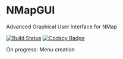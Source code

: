 # NMapGUI
Advanced Graphical User Interface for NMap

[![Build Status](https://travis-ci.org/danicuestasuarez/NMapGUI.svg?branch=develop)](https://travis-ci.org/danicuestasuarez/NMapGUI)
[![Codacy Badge](https://api.codacy.com/project/badge/Grade/37479ced18a04d4e8f1c38753b22003c)](https://www.codacy.com/app/danicuestasuarez/NMapGUI?utm_source=github.com&amp;utm_medium=referral&amp;utm_content=danicuestasuarez/NMapGUI&amp;utm_campaign=Badge_Grade)

On progress: Menu creation

